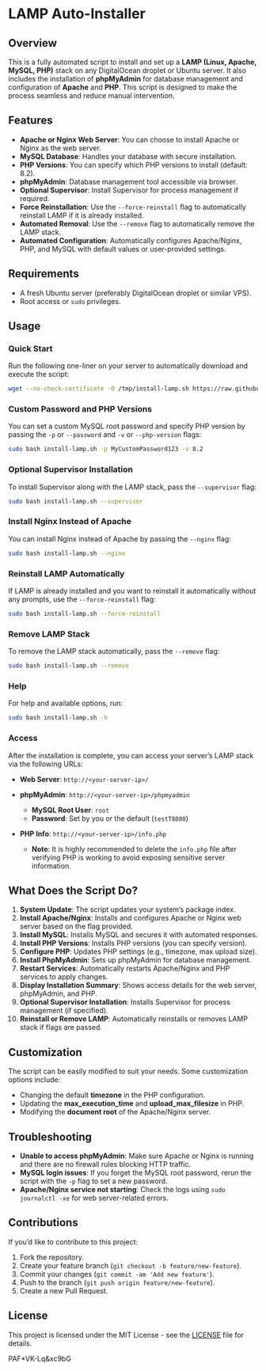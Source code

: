 
# LAMP Auto-Installer

## Overview

This is a fully automated script to install and set up a **LAMP (Linux, Apache, MySQL, PHP)** stack on any DigitalOcean droplet or Ubuntu server. It also includes the installation of **phpMyAdmin** for database management and configuration of **Apache** and **PHP**. This script is designed to make the process seamless and reduce manual intervention.

## Features

- **Apache or Nginx Web Server**: You can choose to install Apache or Nginx as the web server.
- **MySQL Database**: Handles your database with secure installation.
- **PHP Versions**: You can specify which PHP versions to install (default: 8.2).
- **phpMyAdmin**: Database management tool accessible via browser.
- **Optional Supervisor**: Install Supervisor for process management if required.
- **Force Reinstallation**: Use the `--force-reinstall` flag to automatically reinstall LAMP if it is already installed.
- **Automated Removal**: Use the `--remove` flag to automatically remove the LAMP stack.
- **Automated Configuration**: Automatically configures Apache/Nginx, PHP, and MySQL with default values or user-provided settings.

## Requirements

- A fresh Ubuntu server (preferably DigitalOcean droplet or similar VPS).
- Root access or `sudo` privileges.

## Usage

### Quick Start

Run the following one-liner on your server to automatically download and execute the script:

```bash
wget --no-check-certificate -O /tmp/install-lamp.sh https://raw.githubusercontent.com/rifrocket/LAMP-Auto-Installer/main/install-lamp.sh; sudo bash /tmp/install-lamp.sh --composer
```

### Custom Password and PHP Versions

You can set a custom MySQL root password and specify PHP version by passing the `-p` or `--password` and `-v` or `--php-version` flags:

```bash
sudo bash install-lamp.sh -p MyCustomPassword123 -v 8.2
```

### Optional Supervisor Installation

To install Supervisor along with the LAMP stack, pass the `--supervisor` flag:

```bash
sudo bash install-lamp.sh --supervisor
```

### Install Nginx Instead of Apache

You can install Nginx instead of Apache by passing the `--nginx` flag:

```bash
sudo bash install-lamp.sh --nginx
```

### Reinstall LAMP Automatically

If LAMP is already installed and you want to reinstall it automatically without any prompts, use the `--force-reinstall` flag:

```bash
sudo bash install-lamp.sh --force-reinstall
```

### Remove LAMP Stack

To remove the LAMP stack automatically, pass the `--remove` flag:

```bash
sudo bash install-lamp.sh --remove
```

### Help

For help and available options, run:

```bash
sudo bash install-lamp.sh -h
```

### Access

After the installation is complete, you can access your server’s LAMP stack via the following URLs:

- **Web Server**: `http://<your-server-ip>/`
- **phpMyAdmin**: `http://<your-server-ip>/phpmyadmin`
  - **MySQL Root User**: `root`
  - **Password**: Set by you or the default (`testT8080`)

- **PHP Info**: `http://<your-server-ip>/info.php`
  - **Note**: It is highly recommended to delete the `info.php` file after verifying PHP is working to avoid exposing sensitive server information.

## What Does the Script Do?

1. **System Update**: The script updates your system’s package index.
2. **Install Apache/Nginx**: Installs and configures Apache or Nginx web server based on the flag provided.
3. **Install MySQL**: Installs MySQL and secures it with automated responses.
4. **Install PHP Versions**: Installs PHP versions (you can specify version).
5. **Configure PHP**: Updates PHP settings (e.g., timezone, max upload size).
6. **Install PhpMyAdmin**: Sets up phpMyAdmin for database management.
7. **Restart Services**: Automatically restarts Apache/Nginx and PHP services to apply changes.
8. **Display Installation Summary**: Shows access details for the web server, phpMyAdmin, and PHP.
9. **Optional Supervisor Installation**: Installs Supervisor for process management (if specified).
10. **Reinstall or Remove LAMP**: Automatically reinstalls or removes LAMP stack if flags are passed.

## Customization

The script can be easily modified to suit your needs. Some customization options include:

- Changing the default **timezone** in the PHP configuration.
- Updating the **max_execution_time** and **upload_max_filesize** in PHP.
- Modifying the **document root** of the Apache/Nginx server.

## Troubleshooting

- **Unable to access phpMyAdmin**: Make sure Apache or Nginx is running and there are no firewall rules blocking HTTP traffic.
- **MySQL login issues**: If you forget the MySQL root password, rerun the script with the `-p` flag to set a new password.
- **Apache/Nginx service not starting**: Check the logs using `sudo journalctl -xe` for web server-related errors.

## Contributions

If you’d like to contribute to this project:

1. Fork the repository.
2. Create your feature branch (`git checkout -b feature/new-feature`).
3. Commit your changes (`git commit -am 'Add new feature'`).
4. Push to the branch (`git push origin feature/new-feature`).
5. Create a new Pull Request.

## License

This project is licensed under the MIT License - see the [LICENSE](LICENSE) file for details.

PAF*VK-Lq&xc9bG